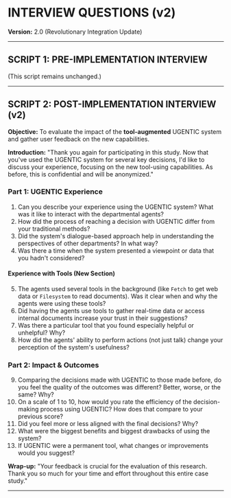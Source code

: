 # INTERVIEW QUESTIONS (v2)

**Version:** 2.0 (Revolutionary Integration Update)

---

## **SCRIPT 1: PRE-IMPLEMENTATION INTERVIEW**

(This script remains unchanged.)

---

## **SCRIPT 2: POST-IMPLEMENTATION INTERVIEW (v2)**

**Objective:** To evaluate the impact of the **tool-augmented** UGENTIC system and gather user feedback on the new capabilities.

**Introduction:**
"Thank you again for participating in this study. Now that you've used the UGENTIC system for several key decisions, I'd like to discuss your experience, focusing on the new tool-using capabilities. As before, this is confidential and will be anonymized."

### **Part 1: UGENTIC Experience**

1.  Can you describe your experience using the UGENTIC system? What was it like to interact with the departmental agents?
2.  How did the process of reaching a decision with UGENTIC differ from your traditional methods?
3.  Did the system's dialogue-based approach help in understanding the perspectives of other departments? In what way?
4.  Was there a time when the system presented a viewpoint or data that you hadn't considered?

#### **Experience with Tools (New Section)**

5.  The agents used several tools in the background (like `Fetch` to get web data or `Filesystem` to read documents). Was it clear when and why the agents were using these tools?
6.  Did having the agents use tools to gather real-time data or access internal documents increase your trust in their suggestions?
7.  Was there a particular tool that you found especially helpful or unhelpful? Why?
8.  How did the agents' ability to perform actions (not just talk) change your perception of the system's usefulness?

### **Part 2: Impact & Outcomes**

9.  Comparing the decisions made with UGENTIC to those made before, do you feel the quality of the outcomes was different? Better, worse, or the same? Why?
10. On a scale of 1 to 10, how would you rate the efficiency of the decision-making process using UGENTIC? How does that compare to your previous score?
11. Did you feel more or less aligned with the final decisions? Why?
12. What were the biggest benefits and biggest drawbacks of using the system?
13. If UGENTIC were a permanent tool, what changes or improvements would you suggest?

**Wrap-up:**
"Your feedback is crucial for the evaluation of this research. Thank you so much for your time and effort throughout this entire case study."

---
